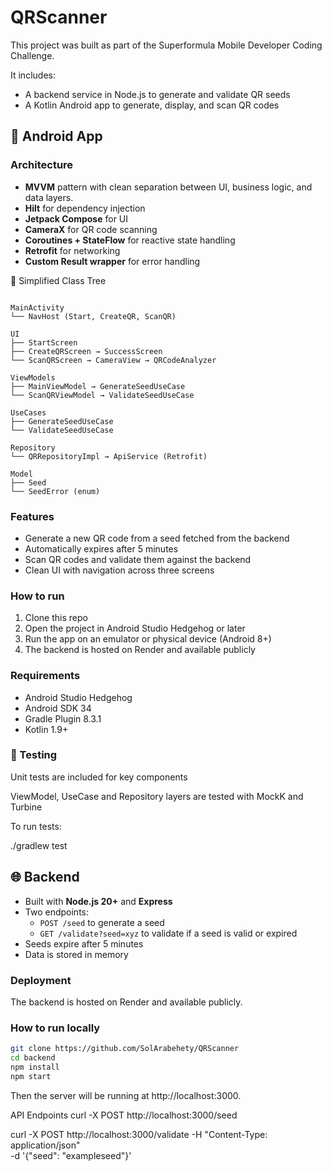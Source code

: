 # QRScanner

This project was built as part of the Superformula Mobile Developer Coding Challenge.

It includes:

- A backend service in Node.js to generate and validate QR seeds
- A Kotlin Android app to generate, display, and scan QR codes

## 📱 Android App

### Architecture

- **MVVM** pattern with clean separation between UI, business logic, and data layers.
- **Hilt** for dependency injection
- **Jetpack Compose** for UI
- **CameraX** for QR code scanning
- **Coroutines + StateFlow** for reactive state handling
- **Retrofit** for networking
- **Custom Result wrapper** for error handling

🧱 Simplified Class Tree

````

MainActivity
└── NavHost (Start, CreateQR, ScanQR)

UI
├── StartScreen
├── CreateQRScreen → SuccessScreen
└── ScanQRScreen → CameraView → QRCodeAnalyzer

ViewModels
├── MainViewModel → GenerateSeedUseCase
└── ScanQRViewModel → ValidateSeedUseCase

UseCases
├── GenerateSeedUseCase
└── ValidateSeedUseCase

Repository
└── QRRepositoryImpl → ApiService (Retrofit)

Model
├── Seed
└── SeedError (enum)

````



### Features

- Generate a new QR code from a seed fetched from the backend
- Automatically expires after 5 minutes
- Scan QR codes and validate them against the backend
- Clean UI with navigation across three screens

### How to run

1. Clone this repo
2. Open the project in Android Studio Hedgehog or later
3. Run the app on an emulator or physical device (Android 8+)
4. The backend is hosted on Render and available publicly

### Requirements

- Android Studio Hedgehog
- Android SDK 34
- Gradle Plugin 8.3.1
- Kotlin 1.9+

### 🧪 Testing
Unit tests are included for key components

ViewModel, UseCase and Repository layers are tested with MockK and Turbine

To run tests:

./gradlew test

## 🌐 Backend

- Built with **Node.js 20+** and **Express**
- Two endpoints: 
  - `POST /seed` to generate a seed
  - `GET /validate?seed=xyz` to validate if a seed is valid or expired
- Seeds expire after 5 minutes
- Data is stored in memory

### Deployment

The backend is hosted on Render and available publicly.

### How to run locally

```bash
git clone https://github.com/SolArabehety/QRScanner
cd backend
npm install
npm start
```

Then the server will be running at http://localhost:3000.

API Endpoints
curl -X POST http://localhost:3000/seed     

curl -X POST http://localhost:3000/validate 
  -H "Content-Type: application/json" \
  -d '{"seed": "exampleseed"}'

